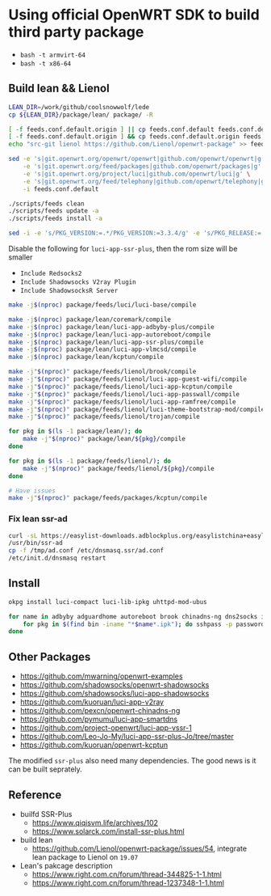 # Using official OpenWRT SDK to build third party package

- `bash -t armvirt-64`
- `bash -t x86-64`

## Build lean && Lienol

```bash
LEAN_DIR=/work/github/coolsnowwolf/lede
cp ${LEAN_DIR}/package/lean/ package/ -R

[ -f feeds.conf.default.origin ] || cp feeds.conf.default feeds.conf.default.origin
[ -f feeds.conf.default.origin ] && cp feeds.conf.default.origin feeds.conf.default
echo "src-git lienol https://github.com/Lienol/openwrt-package" >> feeds.conf.default

sed -e 's|git.openwrt.org/openwrt/openwrt|github.com/openwrt/openwrt|g' \
    -e 's|git.openwrt.org/feed/packages|github.com/openwrt/packages|g' \
    -e 's|git.openwrt.org/project/luci|github.com/openwrt/luci|g' \
    -e 's|git.openwrt.org/feed/telephony|github.com/openwrt/telephony|g' \
    -i feeds.conf.default

./scripts/feeds clean
./scripts/feeds update -a
./scripts/feeds install -a

sed -i -e 's/PKG_VERSION:=.*/PKG_VERSION:=3.3.4/g' -e 's/PKG_RELEASE:=.*/PKG_RELEASE:=1/g' package/feeds/packages/shadowsocks-libev/Makefile
```

Disable the following for `luci-app-ssr-plus`, then the rom size will be smaller

- `Include Redsocks2`
- `Include Shadowsocks V2ray Plugin`
- `Include ShadowsocksR Server`

```bash
make -j$(nproc) package/feeds/luci/luci-base/compile

make -j$(nproc) package/lean/coremark/compile
make -j$(nproc) package/lean/luci-app-adbyby-plus/compile
make -j$(nproc) package/lean/luci-app-autoreboot/compile
make -j$(nproc) package/lean/luci-app-ssr-plus/compile
make -j$(nproc) package/lean/luci-app-vlmcsd/compile
make -j$(nproc) package/lean/kcptun/compile

make -j"$(nproc)" package/feeds/lienol/brook/compile
make -j"$(nproc)" package/feeds/lienol/luci-app-guest-wifi/compile
make -j"$(nproc)" package/feeds/lienol/luci-app-kcptun/compile
make -j"$(nproc)" package/feeds/lienol/luci-app-passwall/compile
make -j"$(nproc)" package/feeds/lienol/luci-app-ramfree/compile
make -j"$(nproc)" package/feeds/lienol/luci-theme-bootstrap-mod/compile
make -j"$(nproc)" package/feeds/lienol/trojan/compile

for pkg in $(ls -1 package/lean/); do
    make -j"$(nproc)" package/lean/${pkg}/compile
done

for pkg in $(ls -1 package/feeds/lienol/); do
    make -j"$(nproc)" package/feeds/lienol/${pkg}/compile
done

# Have issues
make -j"$(nproc)" package/feeds/packages/kcptun/compile
```

### Fix lean ssr-ad

```bash
curl -sL https://easylist-downloads.adblockplus.org/easylistchina+easylist.txt -o /tmp/adnew.conf
/usr/bin/ssr-ad
cp -f /tmp/ad.conf /etc/dnsmasq.ssr/ad.conf
/etc/init.d/dnsmasq restart
```

## Install

```bash
okpg install luci-compact luci-lib-ipkg uhttpd-mod-ubus

for name in adbyby adguardhome autoreboot brook chinadns-ng dns2socks ipt2socks kcptun passwall pdnsd ramfree shadowsocks simple-obfs smartdns srelay ssr-plus tcping trojan v2ray vlmcsd; do
    for pkg in $(find bin -iname "*$name*.ipk"); do sshpass -p password scp -pr $pkg root@192.168.2.10:/tmp/tmp; done
done
```

## Other Packages

- <https://github.com/mwarning/openwrt-examples>
- <https://github.com/shadowsocks/openwrt-shadowsocks>
- <https://github.com/shadowsocks/luci-app-shadowsocks>
- <https://github.com/kuoruan/luci-app-v2ray>
- <https://github.com/pexcn/openwrt-chinadns-ng>
- <https://github.com/pymumu/luci-app-smartdns>
- <https://github.com/project-openwrt/luci-app-vssr-1>
- <https://github.com/Leo-Jo-My/luci-app-ssr-plus-Jo/tree/master>
- <https://github.com/kuoruan/openwrt-kcptun>

The modified `ssr-plus` also need many dependencies. The good news is it can be built seprately.

## Reference

- builfd SSR-Plus
  - <https://www.qiqisvm.life/archives/102>
  - <https://www.solarck.com/install-ssr-plus.html>
- build lean
  - <https://github.com/Lienol/openwrt-package/issues/54>, integrate lean package to Lienol on `19.07`
- Lean's pakcage description
  - <https://www.right.com.cn/forum/thread-344825-1-1.html>
  - <https://www.right.com.cn/forum/thread-1237348-1-1.html>
